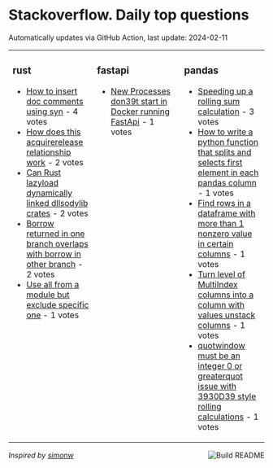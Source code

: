 # Stackoverflow. Daily top questions 

Automatically updates via GitHub Action, last update: <!-- date starts -->2024-02-11<!-- date ends -->


<table><tr><td valign="top" width="33%">

### rust
<!-- rust starts -->
* [How to insert doc comments using syn](https://stackoverflow.com/questions/77971478/how-to-insert-doc-comments-using-syn) - 4 votes
* [How does this acquirerelease relationship work](https://stackoverflow.com/questions/77973840/how-does-this-acquire-release-relationship-work) - 2 votes
* [Can Rust lazyload dynamically linked dllsodylib crates](https://stackoverflow.com/questions/77974087/can-rust-lazy-load-dynamically-linked-dll-so-dylib-crates) - 2 votes
* [Borrow returned in one branch overlaps with borrow in other branch](https://stackoverflow.com/questions/77973126/borrow-returned-in-one-branch-overlaps-with-borrow-in-other-branch) - 2 votes
* [Use all from a module but exclude specific one](https://stackoverflow.com/questions/77973949/use-all-from-a-module-but-exclude-specific-one) - 1 votes
<!-- rust ends -->
</td><td valign="top" width="34%">


### fastapi
<!-- fastapi starts -->
* [New Processes don39t start in Docker running FastApi](https://stackoverflow.com/questions/77975429/new-processes-dont-start-in-docker-running-fastapi) - 1 votes
<!-- fastapi ends -->
</td><td valign="top" width="34%">


### pandas
<!-- pandas starts -->
* [Speeding up a rolling sum calculation](https://stackoverflow.com/questions/77978204/speeding-up-a-rolling-sum-calculation) - 3 votes
* [How to write a python function that splits and selects first element in each pandas column](https://stackoverflow.com/questions/77971552/how-to-write-a-python-function-that-splits-and-selects-first-element-in-each-pan) - 1 votes
* [Find rows in a dataframe with more than 1 nonzero value in certain columns](https://stackoverflow.com/questions/77974705/find-rows-in-a-dataframe-with-more-than-1-non-zero-value-in-certain-columns) - 1 votes
* [Turn level of MultiIndex columns into a column with values unstack columns](https://stackoverflow.com/questions/77978057/turn-level-of-multiindex-columns-into-a-column-with-values-unstack-columns) - 1 votes
* [quotwindow must be an integer 0 or greaterquot issue with 3930D39 style rolling calculations](https://stackoverflow.com/questions/77976619/window-must-be-an-integer-0-or-greater-issue-with-30d-style-rolling-calculat) - 1 votes
<!-- pandas ends -->
</td></tr></table>

<a href="https://github.com/hp0404/hp0404/actions"><img src="https://github.com/hp0404/hp0404/workflows/Build%20README/badge.svg" align="right" alt="Build README"></a> <p>*Inspired by  [simonw](https://github.com/simonw/simonw)*</p>
